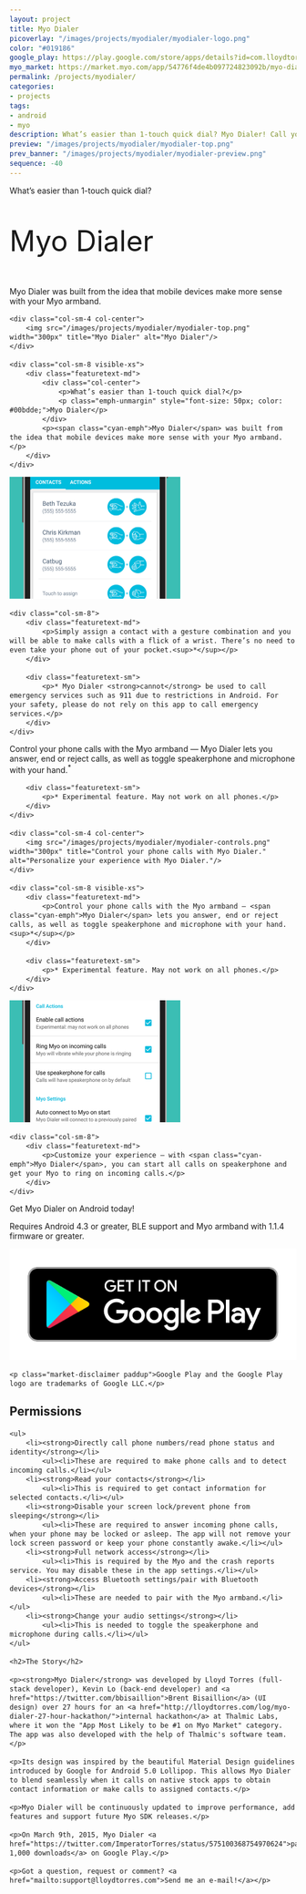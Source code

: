 ```yaml
---
layout: project
title: Myo Dialer
picoverlay: "/images/projects/myodialer/myodialer-logo.png"
color: "#019186"
google_play: https://play.google.com/store/apps/details?id=com.lloydtorres.myodialer
myo_market: https://market.myo.com/app/54776f4de4b097724823092b/myo-dialer
permalink: /projects/myodialer/
categories:
- projects
tags:
- android
- myo
description: What’s easier than 1-touch quick dial? Myo Dialer! Call your favourite contacts with a flick of a wrist. Winner at Thalmic Hack'd 2014.
preview: "/images/projects/myodialer/myodialer-top.png"
prev_banner: "/images/projects/myodialer/myodialer-preview.png"
sequence: -40
---
```


<div class="row paddown paddup">
    <div class="col-sm-8 hidden-xs">
        <div class="featuretext-md">
            <p>What’s easier than 1-touch quick dial?</p>
            <p class="cyan-emph emph-unmargin" style="font-size: 50px;">Myo Dialer</p>
            <p><span class="cyan-emph">Myo Dialer</span> was built from the idea that mobile devices make more sense with your Myo armband.</p>
        </div>
    </div>

    <div class="col-sm-4 col-center">
        <img src="/images/projects/myodialer/myodialer-top.png" width="300px" title="Myo Dialer" alt="Myo Dialer"/>
    </div>

    <div class="col-sm-8 visible-xs">
        <div class="featuretext-md">
            <div class="col-center">
                <p>What’s easier than 1-touch quick dial?</p>
                <p class="emph-unmargin" style="font-size: 50px; color: #00bdde;">Myo Dialer</p>
            </div>
            <p><span class="cyan-emph">Myo Dialer</span> was built from the idea that mobile devices make more sense with your Myo armband.</p>
        </div>
    </div>
</div>

<div class="row paddup paddown">
    <div class="col-sm-4 col-center">
        <img src="/images/projects/myodialer/myodialer-gestures.png" width="300px" title="Assign up to four contacts to gestures in Myo Dialer." alt="Assign up to four contacts to gestures in Myo Dialer."/>
    </div>

    <div class="col-sm-8">
        <div class="featuretext-md">
            <p>Simply assign a contact with a gesture combination and you will be able to make calls with a flick of a wrist. There’s no need to even take your phone out of your pocket.<sup>*</sup></p>
        </div>

        <div class="featuretext-sm">
            <p>* Myo Dialer <strong>cannot</strong> be used to call emergency services such as 911 due to restrictions in Android. For your safety, please do not rely on this app to call emergency services.</p>
        </div>
    </div>
</div>

<div class="row paddown paddup">
    <div class="col-sm-8 hidden-xs">
        <div class="featuretext-md">
            <p>Control your phone calls with the Myo armband — <span class="cyan-emph">Myo Dialer</span> lets you answer, end or reject calls, as well as toggle speakerphone and microphone with your hand.<sup>*</sup></p>
        </div>

        <div class="featuretext-sm">
            <p>* Experimental feature. May not work on all phones.</p>
        </div>
    </div>

    <div class="col-sm-4 col-center">
        <img src="/images/projects/myodialer/myodialer-controls.png" width="300px" title="Control your phone calls with Myo Dialer." alt="Personalize your experience with Myo Dialer."/>
    </div>

    <div class="col-sm-8 visible-xs">
        <div class="featuretext-md">
            <p>Control your phone calls with the Myo armband — <span class="cyan-emph">Myo Dialer</span> lets you answer, end or reject calls, as well as toggle speakerphone and microphone with your hand.<sup>*</sup></p>
        </div>

        <div class="featuretext-sm">
            <p>* Experimental feature. May not work on all phones.</p>
        </div>
    </div>
</div>

<div class="row paddup paddown">
    <div class="col-sm-4 col-center">
        <img src="/images/projects/myodialer/myodialer-settings.png" width="300px" title="Personalize your experience with Myo Dialer." alt="Assign up to four contacts to gestures in Myo Dialer."/>
    </div>

    <div class="col-sm-8">
        <div class="featuretext-md">
            <p>Customize your experience — with <span class="cyan-emph">Myo Dialer</span>, you can start all calls on speakerphone and get your Myo to ring on incoming calls.</p>
        </div>
    </div>
</div>

<div class="col-center paddup paddown">
    <p class= "featuretext-lg">Get <span class="cyan-emph">Myo Dialer</span> on Android today!</p>
    <p class="featuretext-sm">Requires Android 4.3 or greater, BLE support and Myo armband with 1.1.4 firmware or greater.</p>
    <span class="paddown">
        <a href="https://play.google.com/store/apps/details?id=com.lloydtorres.myodialer"><img src="/images/icons/ps_badge.png" class="market-badges-large market-badges-google"/></a>
    </span>

    <p class="market-disclaimer paddup">Google Play and the Google Play logo are trademarks of Google LLC.</p>
</div>

<div class="row"><div class="col-md-offset-2 col-md-8"><div class="divider"><div class="inner"></div></div></div></div>

<div class="paddown">
    <h2>Permissions</h2>

    <ul>
        <li><strong>Directly call phone numbers/read phone status and identity</strong></li>
            <ul><li>These are required to make phone calls and to detect incoming calls.</li></ul>
        <li><strong>Read your contacts</strong></li>
            <ul><li>This is required to get contact information for selected contacts.</li></ul>
        <li><strong>Disable your screen lock/prevent phone from sleeping</strong></li>
            <ul><li>These are required to answer incoming phone calls, when your phone may be locked or asleep. The app will not remove your lock screen password or keep your phone constantly awake.</li></ul>
        <li><strong>Full network access</strong></li>
            <ul><li>This is required by the Myo and the crash reports service. You may disable these in the app settings.</li></ul>
        <li><strong>Access Bluetooth settings/pair with Bluetooth devices</strong></li>
            <ul><li>These are needed to pair with the Myo armband.</li></ul>
        <li><strong>Change your audio settings</strong></li>
            <ul><li>This is needed to toggle the speakerphone and microphone during calls.</li></ul>
    </ul>

    <h2>The Story</h2>

    <p><strong>Myo Dialer</strong> was developed by Lloyd Torres (full-stack developer), Kevin Lo (back-end developer) and <a href="https://twitter.com/bbisaillion">Brent Bisaillion</a> (UI design) over 27 hours for an <a href="http://lloydtorres.com/log/myo-dialer-27-hour-hackathon/">internal hackathon</a> at Thalmic Labs, where it won the "App Most Likely to be #1 on Myo Market" category. The app was also developed with the help of Thalmic's software team.</p>

    <p>Its design was inspired by the beautiful Material Design guidelines introduced by Google for Android 5.0 Lollipop. This allows Myo Dialer to blend seamlessly when it calls on native stock apps to obtain contact information or make calls to assigned contacts.</p>

    <p>Myo Dialer will be continuously updated to improve performance, add features and support future Myo SDK releases.</p>

    <p>On March 9th, 2015, Myo Dialer <a href="https://twitter.com/ImperatorTorres/status/575100368754970624">passed 1,000 downloads</a> on Google Play.</p>

    <p>Got a question, request or comment? <a href="mailto:support@lloydtorres.com">Send me an e-mail!</a></p>
</div>
